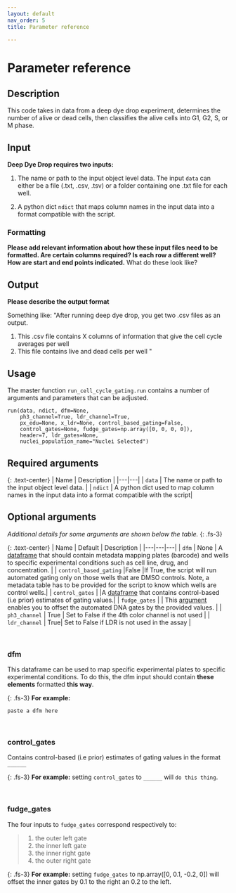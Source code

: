 ```yaml
---
layout: default
nav_order: 5
title: Parameter reference

---
```


# Parameter reference

## Description
This code takes in data from a deep dye drop experiment, determines the number of alive or dead cells, then classifies the alive cells into G1, G2, S, or M phase.

## Input 
**Deep Dye Drop requires two inputs:**

1. The name or path to the input object level data. The input `data` can either be a file (.txt, .csv, .tsv) or a folder containing one .txt file for each well.

2. A python dict `ndict` that maps column names in the input data into a format compatible with the script.

### Formatting
**Please add relevant information about how these input files need to be formatted. Are certain columns required? Is each row a different well? How are start and end points indicated.** What do these look like? 

## Output
**Please describe the output format** 

Something like: 
"After running deep dye drop, you get two .csv files as an output. 

1. This .csv file contains X columns of information that give the cell cycle averages per well 
2. This file contains live and dead cells per well "

## Usage

The master function `run_cell_cycle_gating.run` contains a number of arguments and parameters that can be adjusted. 

```
run(data, ndict, dfm=None,
    ph3_channel=True, ldr_channel=True,
    px_edu=None, x_ldr=None, control_based_gating=False,
    control_gates=None, fudge_gates=np.array([0, 0, 0, 0]),
    header=7, ldr_gates=None,
    nuclei_population_name="Nuclei Selected")
```



## Required arguments

{: .text-center}
| Name | Description |
|---|---|
| ```data``` | The name or path to the input object level data. |
| `ndict` |  A python dict used to map column names in the input data into a format compatible with the script|


## Optional arguments
*Additional details for some arguments are shown below the table.*
{: .fs-3}

{: .text-center}
|  Name | Default | Description |
|---|---|---|
| `dfm` | None | A [dataframe](./parameters.html#dfm) that should contain metadata mapping plates (barcode) and wells to specific experimental conditions such as cell line, drug, and concentration. |
| `control_based_gating` |False |If True, the script will run automated gating only on those wells that are DMSO controls. Note, a metadata table has to be provided for the script to know which wells are control wells.|
| `control_gates` | |A [dataframe](./parameters.html#control_gates) that contains control-based (i.e prior) estimates of gating values.|
| `fudge_gates` | | This [argument](./parameters.html#fudge_gates) enables you to offset the automated DNA gates by the provided values. |
| `ph3_channel` | True | Set to False if the 4th color channel is not used |
| `ldr_channel` | True| Set to False if LDR is not used in the assay |

<br>

### dfm

This dataframe can be used to map specific experimental plates to specific experimental conditions. To do this, the dfm input should contain **these elements** formatted **this way**.

{: .fs-3}
**For example:**
```
paste a dfm here
```

<br>

### control\_gates

Contains control-based (i.e prior) estimates of gating values in the format `______`

{: .fs-3}
**For example:** setting `control_gates` to `______` will `do this thing`.

<br>

### fudge\_gates
The four inputs to `fudge_gates` correspond respectively to: 
>1) the outer left gate
>2) the inner left gate
>3) the inner right gate
>4) the outer right gate

{: .fs-3}
**For example:** setting `fudge_gates` to np.array([0, 0.1, -0.2, 0]) will offset the inner gates by 0.1 to the right an 0.2 to the left. 